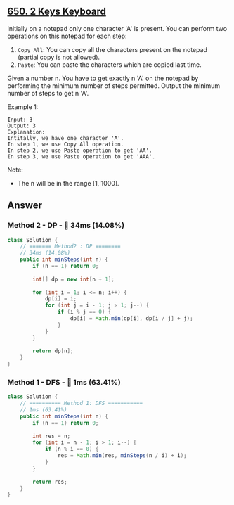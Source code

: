 ## [650. 2 Keys Keyboard](https://leetcode.com/problems/2-keys-keyboard/)

Initially on a notepad only one character 'A' is present. You can perform two operations on this notepad for each step:

1. `Copy All`: You can copy all the characters present on the notepad (partial copy is not allowed).
1. `Paste`: You can paste the characters which are copied last time.
 
Given a number n. You have to get exactly n 'A' on the notepad by performing the minimum number of steps permitted. Output the minimum number of steps to get n 'A'.

Example 1:
```
Input: 3
Output: 3
Explanation:
Intitally, we have one character 'A'.
In step 1, we use Copy All operation.
In step 2, we use Paste operation to get 'AA'.
In step 3, we use Paste operation to get 'AAA'.
``` 

Note:

- The n will be in the range [1, 1000].

## Answer
### Method 2 - DP - :turtle: 34ms (14.08%)
```java
class Solution {
    // ======= Method2 : DP ========
    // 34ms (14.08%)
    public int minSteps(int n) {
        if (n == 1) return 0;
        
        int[] dp = new int[n + 1];
        
        for (int i = 1; i <= n; i++) {
            dp[i] = i;
            for (int j = i - 1; j > 1; j--) {
                if (i % j == 0) {
                    dp[i] = Math.min(dp[i], dp[i / j] + j);
                }
            }
        }
        
        return dp[n];
    }
}
```
### Method 1 - DFS - :rabbit: 1ms (63.41%)
```java
class Solution {
    // ========== Method 1: DFS ===========
    // 1ms (63.41%)
    public int minSteps(int n) {
        if (n == 1) return 0;
        
        int res = n;
        for (int i = n - 1; i > 1; i--) {
            if (n % i == 0) {
                res = Math.min(res, minSteps(n / i) + i);
            }
        }
        
        return res;
    }
}
```
